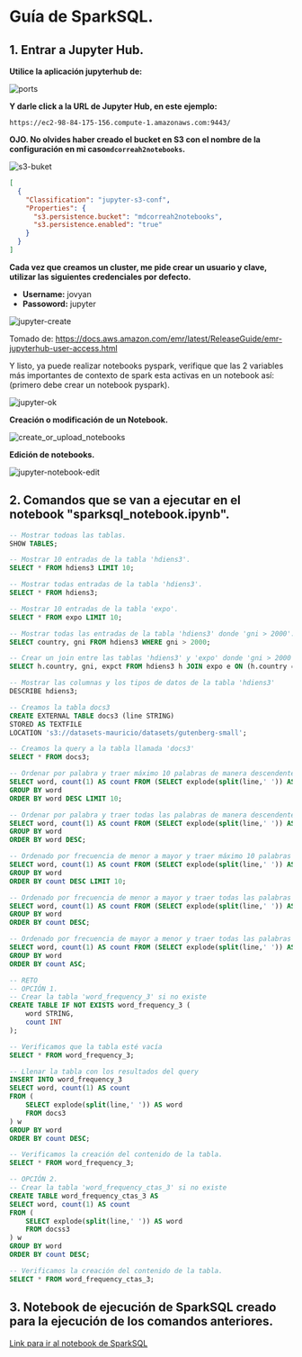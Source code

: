 # Guía de SparkSQL.

## 1. Entrar a Jupyter Hub.

**Utilice la aplicación jupyterhub de:**

![ports](fotos-sparksql/1-ports.png)

**Y darle click a la URL de Jupyter Hub, en este ejemplo:**
```
https://ec2-98-84-175-156.compute-1.amazonaws.com:9443/
```

**OJO. No olvides haber creado el bucket en S3 con el nombre de la configuración en mi caso```mdcorreah2notebooks```.**

![s3-buket](fotos-sparksql/2-jupyter-s3.png)

```json
[
  {
    "Classification": "jupyter-s3-conf",
    "Properties": {
      "s3.persistence.bucket": "mdcorreah2notebooks",
      "s3.persistence.enabled": "true"
    }
  }
]
```

**Cada vez que creamos un cluster, me pide crear un usuario y clave, utilizar las siguientes credenciales por defecto.**
- **Username:** jovyan
- **Passoword:** jupyter

![jupyter-create](fotos-sparksql/3-jupyter-create.png)

Tomado de: https://docs.aws.amazon.com/emr/latest/ReleaseGuide/emr-jupyterhub-user-access.html

Y listo, ya puede realizar notebooks pyspark, verifique que las 2 variables más importantes de contexto de spark esta activas en un notebook así: (primero debe crear un notebook pyspark).

![jupyter-ok](fotos-sparksql/4-jupyter-ok.png)

**Creación o modificación de un Notebook.**

![create_or_upload_notebooks](fotos-sparksql/5-create_or_upload_notebooks.png)

**Edición de notebooks.**

![jupyter-notebook-edit](fotos-sparksql/6-jupyter-notebook-edit.png)


## 2. Comandos que se van a ejecutar en el notebook "sparksql_notebook.ipynb".
```sql
-- Mostrar todoas las tablas.
SHOW TABLES;

-- Mostrar 10 entradas de la tabla 'hdiens3'.
SELECT * FROM hdiens3 LIMIT 10;

-- Mostrar todas entradas de la tabla 'hdiens3'.
SELECT * FROM hdiens3;

-- Mostrar 10 entradas de la tabla 'expo'.
SELECT * FROM expo LIMIT 10;

-- Mostrar todas las entradas de la tabla 'hdiens3' donde 'gni > 2000'.
SELECT country, gni FROM hdiens3 WHERE gni > 2000;

-- Crear un join entre las tablas 'hdiens3' y 'expo' donde 'gni > 2000'
SELECT h.country, gni, expct FROM hdiens3 h JOIN expo e ON (h.country = e.country) WHERE gni > 2000;

-- Mostrar las columnas y los tipos de datos de la tabla 'hdiens3'
DESCRIBE hdiens3;

-- Creamos la tabla docs3
CREATE EXTERNAL TABLE docs3 (line STRING) 
STORED AS TEXTFILE 
LOCATION 's3://datasets-mauricio/datasets/gutenberg-small';

-- Creamos la query a la tabla llamada 'docs3'
SELECT * FROM docs3;

-- Ordenar por palabra y traer máximo 10 palabras de manera descendente
SELECT word, count(1) AS count FROM (SELECT explode(split(line,' ')) AS word FROM docs3) w 
GROUP BY word 
ORDER BY word DESC LIMIT 10;

-- Ordenar por palabra y traer todas las palabras de manera descendente
SELECT word, count(1) AS count FROM (SELECT explode(split(line,' ')) AS word FROM docs3) w 
GROUP BY word 
ORDER BY word DESC;

-- Ordenado por frecuencia de menor a mayor y traer máximo 10 palabras de manera descendente.
SELECT word, count(1) AS count FROM (SELECT explode(split(line,' ')) AS word FROM docs3) w 
GROUP BY word 
ORDER BY count DESC LIMIT 10;

-- Ordenado por frecuencia de menor a mayor y traer todas las palabras de manera descendente.
SELECT word, count(1) AS count FROM (SELECT explode(split(line,' ')) AS word FROM docs3) w 
GROUP BY word 
ORDER BY count DESC;

-- Ordenado por frecuencia de mayor a menor y traer todas las palabras de manera ascendente.
SELECT word, count(1) AS count FROM (SELECT explode(split(line,' ')) AS word FROM docs3) w 
GROUP BY word 
ORDER BY count ASC;

-- RETO
-- OPCIÓN 1.
-- Crear la tabla 'word_frequency_3' si no existe
CREATE TABLE IF NOT EXISTS word_frequency_3 (
    word STRING,
    count INT
);

-- Verificamos que la tabla esté vacía
SELECT * FROM word_frequency_3;

-- Llenar la tabla con los resultados del query
INSERT INTO word_frequency_3
SELECT word, count(1) AS count 
FROM (
    SELECT explode(split(line,' ')) AS word 
    FROM docs3
) w 
GROUP BY word 
ORDER BY count DESC;

-- Verificamos la creación del contenido de la tabla.
SELECT * FROM word_frequency_3;

-- OPCIÓN 2.
-- Crear la tabla 'word_frequency_ctas_3' si no existe
CREATE TABLE word_frequency_ctas_3 AS
SELECT word, count(1) AS count 
FROM (
    SELECT explode(split(line,' ')) AS word 
    FROM docss3
) w 
GROUP BY word 
ORDER BY count DESC;

-- Verificamos la creación del contenido de la tabla.
SELECT * FROM word_frequency_ctas_3;
```

## 3. Notebook de ejecución de SparkSQL creado para la ejecución de los comandos anteriores.

[Link para ir al notebook de SparkSQL](sparksql_notebook.ipynb)